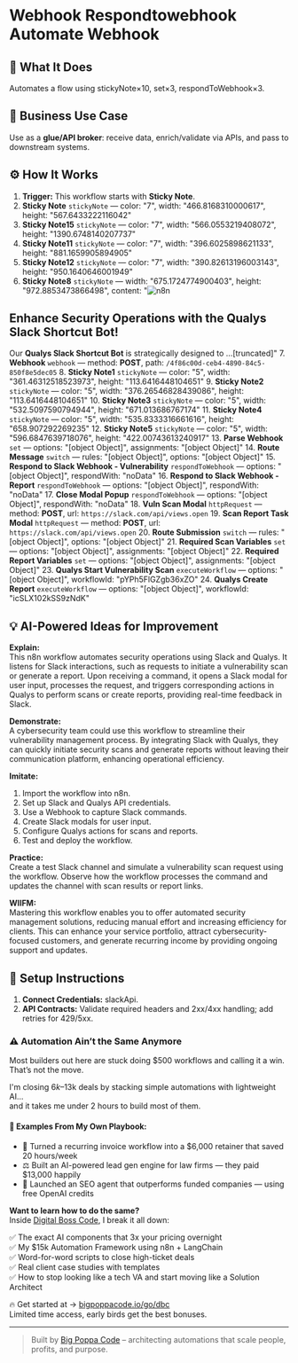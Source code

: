 # Webhook Respondtowebhook Automate Webhook
## 🚀 What It Does
Automates a flow using stickyNote×10, set×3, respondToWebhook×3.

## 💼 Business Use Case
Use as a **glue/API broker**: receive data, enrich/validate via APIs, and pass to downstream systems.

## ⚙️ How It Works
1. **Trigger:** This workflow starts with **Sticky Note**.
2. **Sticky Note** `stickyNote` — color: "7", width: "466.8168310000617", height: "567.6433222116042"
3. **Sticky Note15** `stickyNote` — color: "7", width: "566.0553219408072", height: "1390.6748140207737"
4. **Sticky Note11** `stickyNote` — color: "7", width: "396.6025898621133", height: "881.1659905894905"
5. **Sticky Note12** `stickyNote` — color: "7", width: "390.82613196003143", height: "950.1640646001949"
6. **Sticky Note8** `stickyNote` — width: "675.1724774900403", height: "972.8853473866498", content: "![n8n](https://uploads.n8n.io/templates/n8n.png)
## Enhance Security Operations with the Qualys Slack Shortcut Bot!

Our **Qualys Slack Shortcut Bot** is strategically designed to …[truncated]"
7. **Webhook** `webhook` — method: **POST**, path: `/4f86c00d-ceb4-4890-84c5-850f8e5dec05`
8. **Sticky Note1** `stickyNote` — color: "5", width: "361.46312518523973", height: "113.6416448104651"
9. **Sticky Note2** `stickyNote` — color: "5", width: "376.26546828439086", height: "113.6416448104651"
10. **Sticky Note3** `stickyNote` — color: "5", width: "532.5097590794944", height: "671.013686767174"
11. **Sticky Note4** `stickyNote` — color: "5", width: "535.8333316661616", height: "658.907292269235"
12. **Sticky Note5** `stickyNote` — color: "5", width: "596.6847639718076", height: "422.00743613240917"
13. **Parse Webhook** `set` — options: "[object Object]", assignments: "[object Object]"
14. **Route Message** `switch` — rules: "[object Object]", options: "[object Object]"
15. **Respond to Slack Webhook - Vulnerability** `respondToWebhook` — options: "[object Object]", respondWith: "noData"
16. **Respond to Slack Webhook - Report** `respondToWebhook` — options: "[object Object]", respondWith: "noData"
17. **Close Modal Popup** `respondToWebhook` — options: "[object Object]", respondWith: "noData"
18. **Vuln Scan Modal** `httpRequest` — method: **POST**, url: `https://slack.com/api/views.open`
19. **Scan Report Task Modal** `httpRequest` — method: **POST**, url: `https://slack.com/api/views.open`
20. **Route Submission** `switch` — rules: "[object Object]", options: "[object Object]"
21. **Required Scan Variables** `set` — options: "[object Object]", assignments: "[object Object]"
22. **Required Report Variables** `set` — options: "[object Object]", assignments: "[object Object]"
23. **Qualys Start Vulnerability Scan** `executeWorkflow` — options: "[object Object]", workflowId: "pYPh5FlGZgb36xZO"
24. **Qualys Create Report** `executeWorkflow` — options: "[object Object]", workflowId: "icSLX102kSS9zNdK"

## 💡 AI-Powered Ideas for Improvement
**Explain:**  
This n8n workflow automates security operations using Slack and Qualys. It listens for Slack interactions, such as requests to initiate a vulnerability scan or generate a report. Upon receiving a command, it opens a Slack modal for user input, processes the request, and triggers corresponding actions in Qualys to perform scans or create reports, providing real-time feedback in Slack.

**Demonstrate:**  
A cybersecurity team could use this workflow to streamline their vulnerability management process. By integrating Slack with Qualys, they can quickly initiate security scans and generate reports without leaving their communication platform, enhancing operational efficiency.

**Imitate:**  
1. Import the workflow into n8n.
2. Set up Slack and Qualys API credentials.
3. Use a Webhook to capture Slack commands.
4. Create Slack modals for user input.
5. Configure Qualys actions for scans and reports.
6. Test and deploy the workflow.

**Practice:**  
Create a test Slack channel and simulate a vulnerability scan request using the workflow. Observe how the workflow processes the command and updates the channel with scan results or report links.

**WIIFM:**  
Mastering this workflow enables you to offer automated security management solutions, reducing manual effort and increasing efficiency for clients. This can enhance your service portfolio, attract cybersecurity-focused customers, and generate recurring income by providing ongoing support and updates.

## 🔧 Setup Instructions
1. **Connect Credentials:** slackApi.
2. **API Contracts:** Validate required headers and 2xx/4xx handling; add retries for 429/5xx.

### ⚠️ Automation Ain’t the Same Anymore

Most builders out here are stuck doing $500 workflows and calling it a win.  
That’s not the move.  

I'm closing $6k–$13k deals by stacking simple automations with lightweight AI...  
and it takes me under 2 hours to build most of them.

#### 🧠 Examples From My Own Playbook:
- 🔁 Turned a recurring invoice workflow into a $6,000 retainer that saved 20 hours/week  
- ⚖️ Built an AI-powered lead gen engine for law firms — they paid $13,000 happily  
- 🚀 Launched an SEO agent that outperforms funded companies — using free OpenAI credits  

**Want to learn how to do the same?**  
Inside [Digital Boss Code](https://bigpoppacode.io/go/dbc), I break it all down:

✅ The exact AI components that 3x your pricing overnight  
✅ My $15k Automation Framework using n8n + LangChain  
✅ Word-for-word scripts to close high-ticket deals  
✅ Real client case studies with templates  
✅ How to stop looking like a tech VA and start moving like a Solution Architect  

🔥 Get started at → [bigpoppacode.io/go/dbc](https://bigpoppacode.io/go/dbc)  
Limited time access, early birds get the best bonuses.

---
> Built by [Big Poppa Code](https://bigpoppacode.io) – architecting automations that scale people, profits, and purpose.

